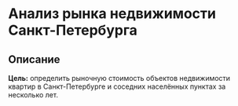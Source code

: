 # Анализ рынка недвижимости Санкт-Петербурга
## Описание
**Цель:** определить рыночную стоимость объектов недвижимости квартир в Санкт-Петербурге и соседних населённых пунктах за несколько лет.
